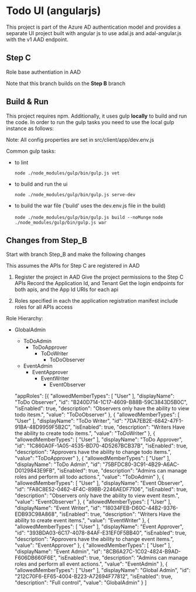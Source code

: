 Todo UI (angularjs)
===================
This project is part of the Azure AD authentication model and provides a separate UI project built with angular js to use adal.js and adal-angular.js with the v1 AAD endpoint.

## Step C
Role base authentiation in AAD

Note that this branch builds on the **Step B** branch

## Build & Run
This project requires npm. Additionally, it uses gulp **locally** to build and run the code. In order to run the gulp tasks you need to use the local gulp instance as follows:

Note:  All config properties are set in  src/client/app/dev.env.js

  Common gulp tasks:
 - to lint

    ````node ./node_modules/gulp/bin/gulp.js vet````
 - to build and run the ui

    ````node ./node_modules/gulp/bin/gulp.js serve-dev````
 - to build the war file ('build' uses the dev.env.js file in the build)

    ````node ./node_modules/gulp/bin/gulp.js build --noMunge````
    ````node ./node_modules/gulp/bin/gulp.js war````

## Changes from Step_B
Start with branch Step_B and make the following changes

This assumes the APIs for Step C are registered in AAD

1) Register the project in AAD
  Give the project permissions to the Step C APIs
  Record the Application Id, and Tenant
  Get the login endpoints for both apis, and the App Id URIs for each api

2) Roles specified in each the application registration manifest include
roles for all APIs access

Role Hierarchy:

 - GlobalAdmin
   - ToDoAdmin
     - ToDoApprover
       - ToDoWriter
         - ToDoObserver
   - EventAdmin
     - EventApprover
       - EventWriter
         - EventObserver


    "appRoles": [{
        "allowedMemberTypes": [
          "User"
        ],
        "displayName": "ToDo Observer",
        "id": "B240D714-1C17-4609-B88B-59C3843D5B0C",
        "isEnabled": true,
        "description": "Observers only have the ability to view todo itesm.",
        "value": "ToDoObserver"
      }, {
        "allowedMemberTypes": [
          "User"
        ],
        "displayName": "ToDo Writer",
        "id": "7DA7EB2E-6842-47F1-91BA-48D9959F5B2C",
        "isEnabled": true,
        "description": "Writers Have the ability to create todo items.",
        "value": "ToDoWriter"
      }, {
        "allowedMemberTypes": [
          "User"
        ],
        "displayName": "ToDo Approver",
        "id": "1C860A0F-1A05-4535-BD70-4D5267BCB37B",
        "isEnabled": true,
        "description": "Approvers have the ability to change todo items.",
        "value": "ToDoApprover"
      }, {
        "allowedMemberTypes": [
          "User"
        ],
        "displayName": "ToDo Admin",
        "id": "75BFDC80-3C91-4B29-A6AC-D0129843E9FB",
        "isEnabled": true,
        "description": "Admins can manage roles and perform all todo actions.",
        "value": "ToDoAdmin"
      },
      {
        "allowedMemberTypes": [
          "User"
        ],
        "displayName": "Event Observer",
        "id": "FA8C8E52-0462-4F4C-89BB-2246AEDF7106",
        "isEnabled": true,
        "description": "Observers only have the ability to view event itesm.",
        "value": "EventObserver"
      }, {
        "allowedMemberTypes": [
          "User"
        ],
        "displayName": "Event Writer",
        "id": "18034FEB-D60C-44B2-9376-EDB93C98A868",
        "isEnabled": true,
        "description": "Writers Have the ability to create event items.",
        "value": "EventWriter"
      }, {
        "allowedMemberTypes": [
          "User"
        ],
        "displayName": "Event Approver",
        "id": "393BDA03-6C17-4078-84AF-E31EF0F5BB40",
        "isEnabled": true,
        "description": "Approvers have the ability to change event items.",
        "value": "EventApprover"
      }, {
        "allowedMemberTypes": [
          "User"
        ],
        "displayName": "Event Admin",
        "id": "8CB6A27C-1C02-4824-B9AD-F606DB660F6E",
        "isEnabled": true,
        "description": "Admins can manage roles and perform all event actions.",
        "value": "EventAdmin"
      }, {
        "allowedMemberTypes": [
          "User"
        ],
        "displayName": "Global Admin",
        "id": "212C70F6-EF65-4004-B223-A72694F77812",
        "isEnabled": true,
        "description": "Full control",
        "value": "GlobalAdmin"
      }
    ]
